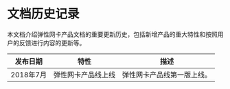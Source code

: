# 文档历史记录

本文档介绍弹性网卡产品文档的重要更新历史，包括新增产品的重大特性和按照用户的反馈进行内容的更新等。

|发布日期|特性|描述|
|-|-|-|
|2018年7月|弹性网卡产品线上线|弹性网卡产品线第一版上线。|
